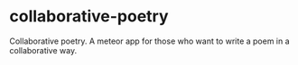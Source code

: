 collaborative-poetry
====================

Collaborative poetry. A meteor app for those who want to write a poem in a collaborative way.
